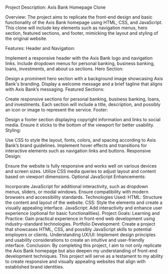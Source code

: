 Project Description: Axis Bank Homepage Clone

Overview:
The project aims to replicate the front-end design and basic functionality of the Axis Bank homepage using HTML, CSS, and JavaScript. This clone will include key elements such as navigation menus, hero section, featured sections, and footer, mimicking the layout and styling of the original website.

Features:
Header and Navigation:

Implement a responsive header with the Axis Bank logo and navigation links.
Include dropdown menus for personal banking, business banking, loans, investments, and about us sections.
Hero Section:

Design a prominent hero section with a background image showcasing Axis Bank's branding.
Display a welcome message and a brief tagline that aligns with Axis Bank’s messaging.
Featured Sections:

Create responsive sections for personal banking, business banking, loans, and investments.
Each section will include a title, description, and possibly an icon or image to represent the service.
Footer:

Design a footer section displaying copyright information and links to social media.
Ensure it sticks to the bottom of the viewport for better usability.
Styling:

Use CSS to style the layout, fonts, colors, and spacing according to Axis Bank’s brand guidelines.
Implement hover effects and transitions for interactive elements such as navigation links and buttons.
Responsive Design:

Ensure the website is fully responsive and works well on various devices and screen sizes.
Utilize CSS media queries to adjust layout and content based on viewport dimensions.
Optional JavaScript Enhancements:

Incorporate JavaScript for additional interactivity, such as dropdown menus, sliders, or modal windows.
Ensure compatibility with modern browsers and accessibility standards.
Technologies Used:
HTML: Structure the content and layout of the website.
CSS: Style the elements and create a visually appealing interface.
JavaScript: Add interactivity and enhance user experience (optional for basic functionalities).
Project Goals:
Learning and Practice: Gain practical experience in front-end web development using industry-standard technologies.
Portfolio Development: Create a project that showcases HTML, CSS, and possibly JavaScript skills to potential employers or clients.
Understanding UX/UI: Implement design principles and usability considerations to create an intuitive and user-friendly interface.
Conclusion:
By completing this project, I aim to not only replicate the Axis Bank homepage but also deepen my understanding of front-end development techniques. This project will serve as a testament to my ability to create responsive and visually appealing websites that align with established brand identities.
